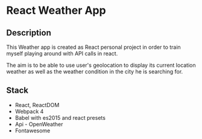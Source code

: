 # React Weather App

## Description
This Weather app is created as React personal project in order to train myself playing around with API calls in react.

The aim is to be able to use user's geolocation to display its current location weather as well as the weather condition in the city he is searching for.

## Stack
- React, ReactDOM
- Webpack 4
- Babel with es2015 and react presets
- Api - OpenWeather
- Fontawesome

